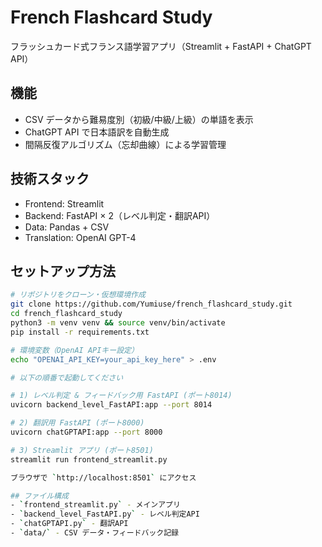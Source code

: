 # French Flashcard Study 

フラッシュカード式フランス語学習アプリ（Streamlit + FastAPI + ChatGPT API）

## 機能
- CSV データから難易度別（初級/中級/上級）の単語を表示
- ChatGPT API で日本語訳を自動生成
- 間隔反復アルゴリズム（忘却曲線）による学習管理

## 技術スタック
- Frontend: Streamlit
- Backend: FastAPI × 2（レベル判定・翻訳API）
- Data: Pandas + CSV
- Translation: OpenAI GPT-4


## セットアップ方法

```bash
# リポジトリをクローン・仮想環境作成
git clone https://github.com/Yumiuse/french_flashcard_study.git
cd french_flashcard_study
python3 -m venv venv && source venv/bin/activate
pip install -r requirements.txt

# 環境変数（OpenAI APIキー設定）
echo "OPENAI_API_KEY=your_api_key_here" > .env

# 以下の順番で起動してください

# 1) レベル判定 & フィードバック用 FastAPI (ポート8014)
uvicorn backend_level_FastAPI:app --port 8014

# 2) 翻訳用 FastAPI (ポート8000)
uvicorn chatGPTAPI:app --port 8000

# 3) Streamlit アプリ (ポート8501)
streamlit run frontend_streamlit.py

ブラウザで `http://localhost:8501` にアクセス

## ファイル構成
- `frontend_streamlit.py` - メインアプリ
- `backend_level_FastAPI.py` - レベル判定API
- `chatGPTAPI.py` - 翻訳API  
- `data/` - CSV データ・フィードバック記録
